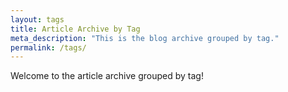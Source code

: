 ```yaml
---
layout: tags
title: Article Archive by Tag
meta_description: "This is the blog archive grouped by tag."
permalink: /tags/
---
```

Welcome to the article archive grouped by tag!



